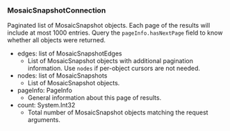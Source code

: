 ### MosaicSnapshotConnection
Paginated list of MosaicSnapshot objects. Each page of the results will include at most 1000 entries. Query the `pageInfo.hasNextPage` field to know whether all objects were returned.

- edges: list of MosaicSnapshotEdges
  - List of MosaicSnapshot objects with additional pagination information. Use `nodes` if per-object cursors are not needed.
- nodes: list of MosaicSnapshots
  - List of MosaicSnapshot objects.
- pageInfo: PageInfo
  - General information about this page of results.
- count: System.Int32
  - Total number of MosaicSnapshot objects matching the request arguments.
